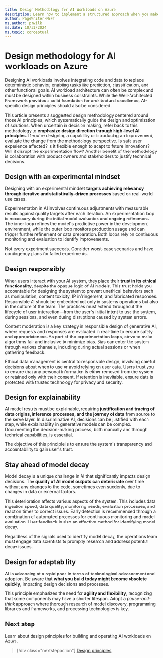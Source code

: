 ```yaml
---
title: Design Methodology for AI Workloads on Azure
description: Learn how to implement a structured approach when you make architectural design decisions for AI workloads on Azure.
author: PageWriter-MSFT
ms.author: prwilk
ms.date: 10/31/2024
ms.topic: conceptual
---
```


# Design methodology for AI workloads on Azure

Designing AI workloads involves integrating code and data to replace deterministic behavior, enabling tasks like prediction, classification, and other functional goals. AI workload architecture can often be complex and must be designed within business constraints. While the Well-Architected Framework provides a solid foundation for architectural excellence, AI-specific design principles should also be considered.

This article presents a suggested design methodology centered around those AI principles, which systematically guide the design and optimization of solutions. When uncertain in decision making, refer back to this methodology to **emphasize design direction through high-level AI principles**. If you're designing a capability or introducing an improvement, evaluate the change from the methodology perspective. Is safe user experience affected? Is it flexible enough to adapt to future innovations? Will it disrupt the experimentation flow? Another benefit of the methodology is collaboration with product owners and stakeholders to justify technical decisions.

## Design with an experimental mindset

Designing with an experimental mindset **targets achieving relevancy through iterative and statistically-driven processes** based on real-world use cases.

Experimentation in AI involves continuous adjustments with measurable results against quality targets after each iteration. An experimentation loop is necessary during the initial model evaluation and ongoing refinement. The inner loop refines the model's predictive power in the development environment, while the outer loop monitors production usage and can trigger further refinement or data preparation. Both loops rely on continuous monitoring and evaluation to identify improvements.

Not every experiment succeeds. Consider worst-case scenarios and have contingency plans for failed experiments.

## Design responsibly

When users interact with your AI system, they place their **trust in its ethical functionality**, despite the opaque logic of AI models. This trust holds you accountable for designing the system to prevent unethical behaviors such as manipulation, content toxicity, IP infringement, and fabricated responses. Responsible AI should be embedded not only in systems operations but also in the culture of the team. The practices must extend throughout the lifecycle of user interaction—from the user's initial intent to use the system, during sessions, and even during disruptions caused by system errors.

Content moderation is a key strategy in responsible design of generative AI, where requests and responses are evaluated in real-time to ensure safety and appropriateness. As part of the experimentation loops, strive to make algorithms fair and inclusive to minimize bias. Bias can enter the system through various channels, including during actual sessions or when gathering feedback.

Ethical data management is central to responsible design, involving careful decisions about when to use or avoid relying on user data. Users trust you to ensure that any personal information is either removed from the system or retained only with their consent. If retention is inevitable, ensure data is protected with trusted technology for privacy and security.

## Design for explainability

AI model results must be explainable, requiring **justification and tracing of data origins, inference processes, and the journey of data** from source to the serve layer. In discriminative AI, decisions can be justified with each step, while explainability in generative models can be complex. Documenting the decision-making process, both manually and through technical capabilities, is essential.

The objective of this principle is to ensure the system's transparency and accountability to gain user's trust.

## Stay ahead of model decay

Model decay is a unique challenge in AI that significantly impacts design decisions. The **quality of AI model outputs can deteriorate** over time without any changes to the code, sometimes even suddenly, due to changes in data or external factors.

This deterioration affects various aspects of the system. This includes data ingestion speed, data quality, monitoring needs, evaluation processes, and reaction times to correct issues. Early detection is recommended through a combination of automated processes for continuous monitoring and model evaluation. User feedback is also an effective method for identifying model decay.

Regardless of the signals used to identify model decay, the operations team must engage data scientists to promptly research and address potential decay issues.

## Design for adaptability

AI is advancing at a rapid pace in terms of technological advancement and adoption. Be aware that **what you build today might become obsolete quickly**, impacting design decisions and processes.

This principle emphasizes the need for **agility and flexibility**, recognizing that some components may have a shorter lifespan. Adopt a *pause-and-think* approach where thorough research of model discovery, programming libraries and frameworks, and processing technologies is key.

## Next step

Learn about design principles for building and operating AI workloads on Azure.

> [!div class="nextstepaction"]
> [Design principles](./design-principles.md)